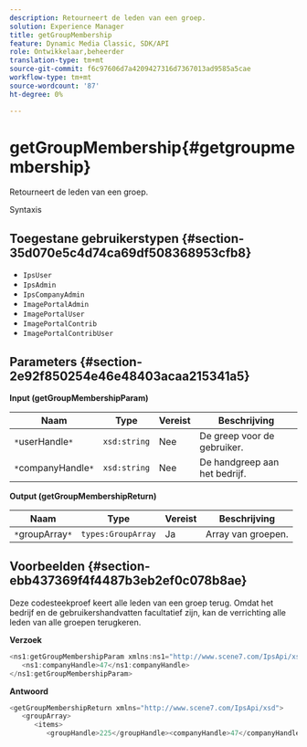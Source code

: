 ```yaml
---
description: Retourneert de leden van een groep.
solution: Experience Manager
title: getGroupMembership
feature: Dynamic Media Classic, SDK/API
role: Ontwikkelaar,beheerder
translation-type: tm+mt
source-git-commit: f6c97606d7a4209427316d7367013ad9585a5cae
workflow-type: tm+mt
source-wordcount: '87'
ht-degree: 0%

---
```



# getGroupMembership{#getgroupmembership}

Retourneert de leden van een groep.

Syntaxis

## Toegestane gebruikerstypen {#section-35d070e5c4d74ca69df508368953cfb8}

* `IpsUser`
* `IpsAdmin`
* `IpsCompanyAdmin`
* `ImagePortalAdmin`
* `ImagePortalUser`
* `ImagePortalContrib`
* `ImagePortalContribUser`

## Parameters {#section-2e92f850254e46e48403acaa215341a5}

**Input (getGroupMembershipParam)**

| Naam | Type | Vereist | Beschrijving |
|---|---|---|---|
| `*`userHandle`*` | `xsd:string` | Nee | De greep voor de gebruiker. |
| `*`companyHandle`*` | `xsd:string` | Nee | De handgreep aan het bedrijf. |

**Output (getGroupMembershipReturn)**

| Naam | Type | Vereist | Beschrijving |
|---|---|---|---|
| `*`groupArray`*` | `types:GroupArray` | Ja | Array van groepen. |

## Voorbeelden {#section-ebb437369f4f4487b3eb2ef0c078b8ae}

Deze codesteekproef keert alle leden van een groep terug. Omdat het bedrijf en de gebruikershandvatten facultatief zijn, kan de verrichting alle leden van alle groepen terugkeren.

**Verzoek**

```java
<ns1:getGroupMembershipParam xmlns:ns1="http://www.scene7.com/IpsApi/xsd">
   <ns1:companyHandle>47</ns1:companyHandle>
</ns1:getGroupMembershipParam>
```

**Antwoord**

```java
<getGroupMembershipReturn xmlns="http://www.scene7.com/IpsApi/xsd">
   <groupArray>
      <items>
         <groupHandle>225</groupHandle><companyHandle>47</companyHandle><name>MyGroup</name><isSystemDefined>false</isSystemDefined></items></groupArray></getGroupMembershipReturn>
```


